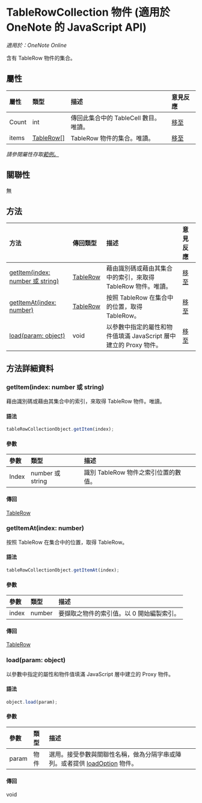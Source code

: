 # <a name="tablerowcollection-object-(javascript-api-for-onenote)"></a>TableRowCollection 物件 (適用於 OneNote 的 JavaScript API)

_適用於：OneNote Online_  


含有 TableRow 物件的集合。

## <a name="properties"></a>屬性

| 屬性	     | 類型	   |描述|意見反應|
|:---------------|:--------|:----------|:-------|
|Count|int|傳回此集合中的 TableCell 數目。唯讀。|[移至](https://github.com/OfficeDev/office-js-docs/issues/new?title=OneNote-tableRowCollection-count)|
|items|[TableRow[]](tablerow.md)|TableRow 物件的集合。唯讀。|[移至](https://github.com/OfficeDev/office-js-docs/issues/new?title=OneNote-tableRowCollection-items)|

_請參閱屬性存取[範例。](#property-access-examples)_

## <a name="relationships"></a>關聯性
無


## <a name="methods"></a>方法

| 方法           | 傳回類型    |描述| 意見反應|
|:---------------|:--------|:----------|:-------|
|[getItem(index: number 或 string)](#getitemindex-number-or-string)|[TableRow](tablerow.md)|藉由識別碼或藉由其集合中的索引，來取得 TableRow 物件。唯讀。|[移至](https://github.com/OfficeDev/office-js-docs/issues/new?title=OneNote-tableRowCollection-getItem)|
|[getItemAt(index: number)](#getitematindex-number)|[TableRow](tablerow.md)|按照 TableRow 在集合中的位置，取得 TableRow。|[移至](https://github.com/OfficeDev/office-js-docs/issues/new?title=OneNote-tableRowCollection-getItemAt)|
|[load(param: object)](#loadparam-object)|void|以參數中指定的屬性和物件值填滿 JavaScript 層中建立的 Proxy 物件。|[移至](https://github.com/OfficeDev/office-js-docs/issues/new?title=OneNote-tableRowCollection-load)|

## <a name="method-details"></a>方法詳細資料


### <a name="getitem(index:-number-or-string)"></a>getItem(index: number 或 string)
藉由識別碼或藉由其集合中的索引，來取得 TableRow 物件。唯讀。

#### <a name="syntax"></a>語法
```js
tableRowCollectionObject.getItem(index);
```

#### <a name="parameters"></a>參數
| 參數	    | 類型	   |描述|
|:---------------|:--------|:----------|
|Index|number 或 string|識別 TableRow 物件之索引位置的數值。|

#### <a name="returns"></a>傳回
[TableRow](tablerow.md)

### <a name="getitemat(index:-number)"></a>getItemAt(index: number)
按照 TableRow 在集合中的位置，取得 TableRow。

#### <a name="syntax"></a>語法
```js
tableRowCollectionObject.getItemAt(index);
```

#### <a name="parameters"></a>參數
| 參數	    | 類型	   |描述|
|:---------------|:--------|:----------|
|index|number|要擷取之物件的索引值。以 0 開始編製索引。|

#### <a name="returns"></a>傳回
[TableRow](tablerow.md)

### <a name="load(param:-object)"></a>load(param: object)
以參數中指定的屬性和物件值填滿 JavaScript 層中建立的 Proxy 物件。

#### <a name="syntax"></a>語法
```js
object.load(param);
```

#### <a name="parameters"></a>參數
| 參數	    | 類型	   |描述|
|:---------------|:--------|:----------|
|param|物件|選用。接受參數與關聯性名稱，做為分隔字串或陣列。或者提供 [loadOption](loadoption.md) 物件。|

#### <a name="returns"></a>傳回
void
